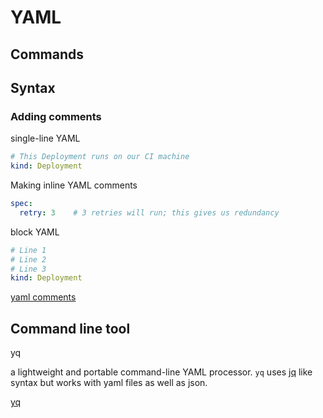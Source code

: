 
# YAML

## Commands

## Syntax

### Adding comments

single-line YAML
```yaml
# This Deployment runs on our CI machine
kind: Deployment
```


Making inline YAML comments
```yaml
spec:
  retry: 3    # 3 retries will run; this gives us redundancy
```


block YAML
```yaml
# Line 1
# Line 2
# Line 3 
kind: Deployment
```
[yaml comments](https://spacelift.io/blog/yaml-comments)





## Command line tool

yq 

a lightweight and portable command-line YAML processor. `yq` uses [jq](https://github.com/stedolan/jq) like syntax but works with yaml files as well as json.

[yq](https://mikefarah.gitbook.io/yq)
